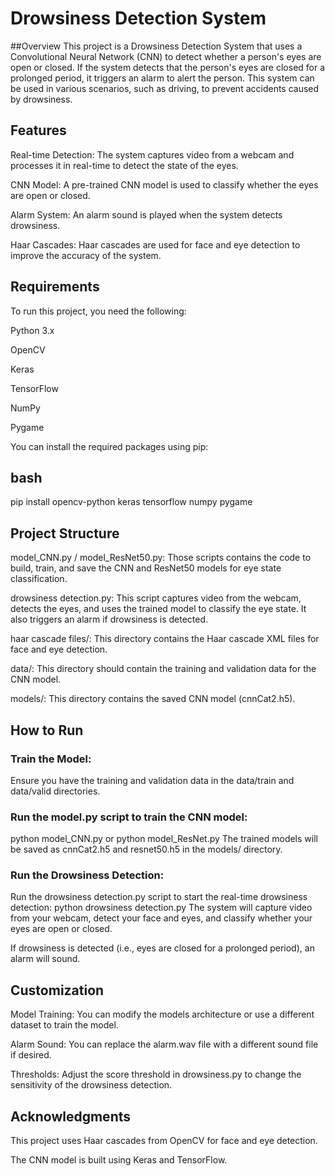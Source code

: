 # Drowsiness Detection System
##Overview
This project is a Drowsiness Detection System that uses a Convolutional Neural Network (CNN) to detect whether a person's eyes are open or closed. If the system detects that the person's eyes are closed for a prolonged period, it triggers an alarm to alert the person. This system can be used in various scenarios, such as driving, to prevent accidents caused by drowsiness.

## Features
Real-time Detection: The system captures video from a webcam and processes it in real-time to detect the state of the eyes.

CNN Model: A pre-trained CNN model is used to classify whether the eyes are open or closed.

Alarm System: An alarm sound is played when the system detects drowsiness.

Haar Cascades: Haar cascades are used for face and eye detection to improve the accuracy of the system.

## Requirements
To run this project, you need the following:

Python 3.x

OpenCV

Keras

TensorFlow

NumPy

Pygame

You can install the required packages using pip:

## bash
pip install opencv-python keras tensorflow numpy pygame

## Project Structure
model_CNN.py / model_ResNet50.py: Those scripts contains the code to build, train, and save the CNN and ResNet50 models for eye state classification.

drowsiness detection.py: This script captures video from the webcam, detects the eyes, and uses the trained model to classify the eye state. It also triggers an alarm if drowsiness is detected.

haar cascade files/: This directory contains the Haar cascade XML files for face and eye detection.

data/: This directory should contain the training and validation data for the CNN model.

models/: This directory contains the saved CNN model (cnnCat2.h5).

## How to Run
### Train the Model:

Ensure you have the training and validation data in the data/train and data/valid directories.

### Run the model.py script to train the CNN model:
python model_CNN.py or python model_ResNet.py
The trained models will be saved as cnnCat2.h5 and resnet50.h5 in the models/ directory.

### Run the Drowsiness Detection:

Run the drowsiness detection.py script to start the real-time drowsiness detection:
python drowsiness detection.py
The system will capture video from your webcam, detect your face and eyes, and classify whether your eyes are open or closed.

If drowsiness is detected (i.e., eyes are closed for a prolonged period), an alarm will sound.

## Customization
Model Training: You can modify the models architecture or use a different dataset to train the model.

Alarm Sound: You can replace the alarm.wav file with a different sound file if desired.

Thresholds: Adjust the score threshold in drowsiness.py to change the sensitivity of the drowsiness detection.

## Acknowledgments
This project uses Haar cascades from OpenCV for face and eye detection.

The CNN model is built using Keras and TensorFlow.
